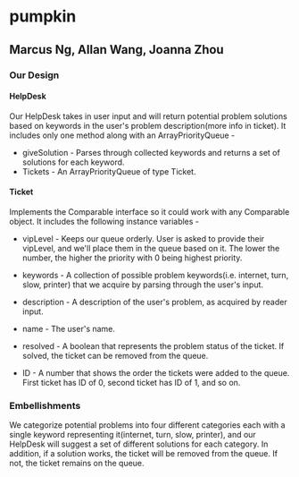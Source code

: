 # pumpkin
## Marcus Ng, Allan Wang, Joanna Zhou

### Our Design

#### HelpDesk
Our HelpDesk takes in user input and will return potential problem solutions based on keywords in the user's problem description(more info in ticket). It includes only one  method along with an ArrayPriorityQueue -
* giveSolution - Parses through collected keywords and returns a set of solutions for each keyword.
* Tickets - An ArrayPriorityQueue of type Ticket.

#### Ticket
Implements the Comparable interface so it could work with any Comparable object. It includes the following instance variables -

* vipLevel - Keeps our queue orderly. User is asked to provide their vipLevel, and we'll place them in the queue based on it. The lower the number, the higher the priority with 0 being highest priority.

* keywords - A collection of possible problem keywords(i.e. internet, turn, slow, printer) that we acquire by parsing through the user's input.

* description - A description of the user's problem, as acquired by reader input.

* name - The user's name.

* resolved - A boolean that represents the problem status of the ticket. If solved, the ticket can be removed from the queue.

* ID - A number that shows the order the tickets were added to the queue. First ticket has ID of 0, second ticket has ID of 1, and so on.

### Embellishments

We categorize potential problems into four different categories each with a single keyword representing it(internet, turn, slow, printer), and our HelpDesk will suggest a set of different solutions for each category. In addition, if a solution works, the ticket will be removed from the queue. If not, the ticket remains on the queue. 
